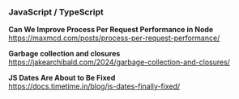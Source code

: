 ### JavaScript / TypeScript

**Can We Improve Process Per Request Performance in Node**  
https://maxmcd.com/posts/process-per-request-performance/

**Garbage collection and closures**  
https://jakearchibald.com/2024/garbage-collection-and-closures/

**JS Dates Are About to Be Fixed**  
https://docs.timetime.in/blog/js-dates-finally-fixed/